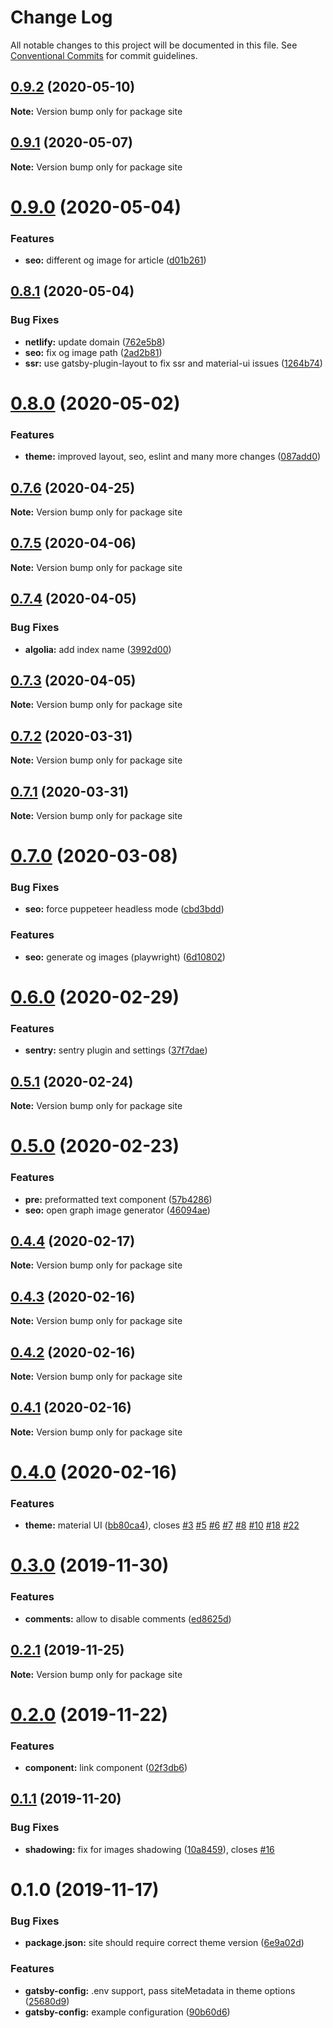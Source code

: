# Change Log

All notable changes to this project will be documented in this file.
See [Conventional Commits](https://conventionalcommits.org) for commit guidelines.

## [0.9.2](https://github.com/eshlox/gatsby-theme-axii/compare/site@0.9.1...site@0.9.2) (2020-05-10)

**Note:** Version bump only for package site





## [0.9.1](https://github.com/eshlox/gatsby-theme-axii/compare/site@0.9.0...site@0.9.1) (2020-05-07)

**Note:** Version bump only for package site





# [0.9.0](https://github.com/eshlox/gatsby-theme-axii/compare/site@0.8.1...site@0.9.0) (2020-05-04)


### Features

* **seo:** different og image for article ([d01b261](https://github.com/eshlox/gatsby-theme-axii/commit/d01b26102b7fc8feca52399b74d7cf325fd1b3ca))





## [0.8.1](https://github.com/eshlox/gatsby-theme-axii/compare/site@0.8.0...site@0.8.1) (2020-05-04)


### Bug Fixes

* **netlify:** update domain ([762e5b8](https://github.com/eshlox/gatsby-theme-axii/commit/762e5b8f42a84266cc15444c73b79b2d7c9f2e59))
* **seo:** fix og image path ([2ad2b81](https://github.com/eshlox/gatsby-theme-axii/commit/2ad2b8198633877868edda116b6a449b81fdb20c))
* **ssr:** use gatsby-plugin-layout to fix ssr and material-ui issues ([1264b74](https://github.com/eshlox/gatsby-theme-axii/commit/1264b74ecc83b9f9a94e385ff1b326cddba3a9ae))





# [0.8.0](https://github.com/eshlox/gatsby-theme-axii/compare/site@0.7.6...site@0.8.0) (2020-05-02)


### Features

* **theme:** improved layout, seo, eslint and many more changes ([087add0](https://github.com/eshlox/gatsby-theme-axii/commit/087add082e30b5ded161890ec9b1afe0aa56cc0c))





## [0.7.6](https://github.com/eshlox/gatsby-theme-axii/compare/site@0.7.5...site@0.7.6) (2020-04-25)

**Note:** Version bump only for package site





## [0.7.5](https://github.com/eshlox/gatsby-theme-axii/compare/site@0.7.4...site@0.7.5) (2020-04-06)

**Note:** Version bump only for package site





## [0.7.4](https://github.com/eshlox/gatsby-theme-axii/compare/site@0.7.3...site@0.7.4) (2020-04-05)


### Bug Fixes

* **algolia:** add index name ([3992d00](https://github.com/eshlox/gatsby-theme-axii/commit/3992d00e2c0b260844331b104ddf4933589d0252))





## [0.7.3](https://github.com/eshlox/gatsby-theme-axii/compare/site@0.7.2...site@0.7.3) (2020-04-05)

**Note:** Version bump only for package site





## [0.7.2](https://github.com/eshlox/gatsby-theme-axii/compare/site@0.7.1...site@0.7.2) (2020-03-31)

**Note:** Version bump only for package site





## [0.7.1](https://github.com/eshlox/gatsby-theme-axii/compare/site@0.7.0...site@0.7.1) (2020-03-31)

**Note:** Version bump only for package site





# [0.7.0](https://github.com/eshlox/gatsby-theme-axii/compare/site@0.6.0...site@0.7.0) (2020-03-08)


### Bug Fixes

* **seo:** force puppeteer headless mode ([cbd3bdd](https://github.com/eshlox/gatsby-theme-axii/commit/cbd3bdd33935ef3609e7e7deae445c5219ab15e7))


### Features

* **seo:** generate og images (playwright) ([6d10802](https://github.com/eshlox/gatsby-theme-axii/commit/6d10802fd419a0c7082fae8b8947f37c0d8d33dc))





# [0.6.0](https://github.com/eshlox/gatsby-theme-axii/compare/site@0.5.1...site@0.6.0) (2020-02-29)


### Features

* **sentry:** sentry plugin and settings ([37f7dae](https://github.com/eshlox/gatsby-theme-axii/commit/37f7daed545da95e133c8cdfdd3a2f503d6e7e2c))





## [0.5.1](https://github.com/eshlox/gatsby-theme-axii/compare/site@0.5.0...site@0.5.1) (2020-02-24)

**Note:** Version bump only for package site





# [0.5.0](https://github.com/eshlox/gatsby-theme-axii/compare/site@0.4.4...site@0.5.0) (2020-02-23)


### Features

* **pre:** preformatted text component ([57b4286](https://github.com/eshlox/gatsby-theme-axii/commit/57b42862956e7d9784a106b9dd4552dc1d225ebc))
* **seo:** open graph image generator ([46094ae](https://github.com/eshlox/gatsby-theme-axii/commit/46094aefdabb797341a50ed3b9924217435254b0))





## [0.4.4](https://github.com/eshlox/gatsby-theme-axii/compare/site@0.4.3...site@0.4.4) (2020-02-17)

**Note:** Version bump only for package site





## [0.4.3](https://github.com/eshlox/gatsby-theme-axii/compare/site@0.4.2...site@0.4.3) (2020-02-16)

**Note:** Version bump only for package site





## [0.4.2](https://github.com/eshlox/gatsby-theme-axii/compare/site@0.4.1...site@0.4.2) (2020-02-16)

**Note:** Version bump only for package site





## [0.4.1](https://github.com/eshlox/gatsby-theme-axii/compare/site@0.4.0...site@0.4.1) (2020-02-16)

**Note:** Version bump only for package site





# [0.4.0](https://github.com/eshlox/gatsby-theme-axii/compare/site@0.3.0...site@0.4.0) (2020-02-16)


### Features

* **theme:** material UI ([bb80ca4](https://github.com/eshlox/gatsby-theme-axii/commit/bb80ca4e11ae803fa287a5a0f6c42739a0e0ae8b)), closes [#3](https://github.com/eshlox/gatsby-theme-axii/issues/3) [#5](https://github.com/eshlox/gatsby-theme-axii/issues/5) [#6](https://github.com/eshlox/gatsby-theme-axii/issues/6) [#7](https://github.com/eshlox/gatsby-theme-axii/issues/7) [#8](https://github.com/eshlox/gatsby-theme-axii/issues/8) [#10](https://github.com/eshlox/gatsby-theme-axii/issues/10) [#18](https://github.com/eshlox/gatsby-theme-axii/issues/18) [#22](https://github.com/eshlox/gatsby-theme-axii/issues/22)





# [0.3.0](https://github.com/eshlox/gatsby-theme-axii/compare/site@0.2.1...site@0.3.0) (2019-11-30)


### Features

* **comments:** allow to disable comments ([ed8625d](https://github.com/eshlox/gatsby-theme-axii/commit/ed8625d7ddaa81dba5a3744400afcf41ce52b7e4))





## [0.2.1](https://github.com/eshlox/gatsby-theme-axii/compare/site@0.2.0...site@0.2.1) (2019-11-25)

**Note:** Version bump only for package site





# [0.2.0](https://github.com/eshlox/gatsby-theme-axii/compare/site@0.1.1...site@0.2.0) (2019-11-22)


### Features

* **component:** link component ([02f3db6](https://github.com/eshlox/gatsby-theme-axii/commit/02f3db6f47e59d76d87516f0045e14801a6a307a))





## [0.1.1](https://github.com/eshlox/gatsby-theme-axii/compare/site@0.1.0...site@0.1.1) (2019-11-20)


### Bug Fixes

* **shadowing:** fix for images shadowing ([10a8459](https://github.com/eshlox/gatsby-theme-axii/commit/10a84599aebe29b7b45f8901ea807e2088022a41)), closes [#16](https://github.com/eshlox/gatsby-theme-axii/issues/16)





# 0.1.0 (2019-11-17)


### Bug Fixes

* **package.json:** site should require correct theme version ([6e9a02d](https://github.com/eshlox/gatsby-theme-axii/commit/6e9a02d098e20dabe57e99e9178a9f98c5630c93))


### Features

* **gatsby-config:** .env support, pass siteMetadata in theme options ([25680d9](https://github.com/eshlox/gatsby-theme-axii/commit/25680d9f20d414cc497907a8e330f6e8cb999b78))
* **gatsby-config:** example configuration ([90b60d6](https://github.com/eshlox/gatsby-theme-axii/commit/90b60d6baabc2a8737bd1d9afac02b26da94677c))
